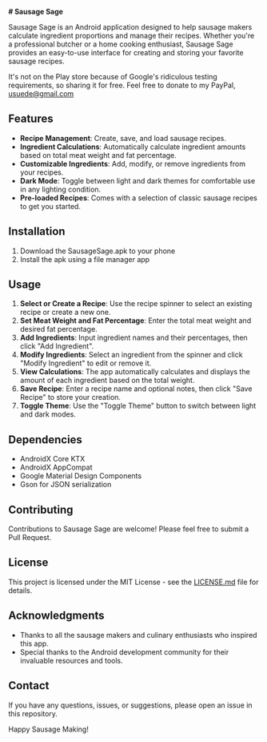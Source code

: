 **# Sausage Sage**

Sausage Sage is an Android application designed to help sausage makers calculate ingredient proportions and manage their recipes. 
Whether you're a professional butcher or a home cooking enthusiast, Sausage Sage provides an easy-to-use interface for creating and storing your favorite sausage recipes.

It's not on the Play store because of Google's ridiculous testing requirements, so sharing it for free. Feel free to donate to my PayPal, usuede@gmail.com

## Features

- **Recipe Management**: Create, save, and load sausage recipes.
- **Ingredient Calculations**: Automatically calculate ingredient amounts based on total meat weight and fat percentage.
- **Customizable Ingredients**: Add, modify, or remove ingredients from your recipes.
- **Dark Mode**: Toggle between light and dark themes for comfortable use in any lighting condition.
- **Pre-loaded Recipes**: Comes with a selection of classic sausage recipes to get you started.

## Installation

1. Download the SausageSage.apk to your phone
2. Install the apk using a file manager app

## Usage

1. **Select or Create a Recipe**: Use the recipe spinner to select an existing recipe or create a new one.
2. **Set Meat Weight and Fat Percentage**: Enter the total meat weight and desired fat percentage.
3. **Add Ingredients**: Input ingredient names and their percentages, then click "Add Ingredient".
4. **Modify Ingredients**: Select an ingredient from the spinner and click "Modify Ingredient" to edit or remove it.
5. **View Calculations**: The app automatically calculates and displays the amount of each ingredient based on the total weight.
6. **Save Recipe**: Enter a recipe name and optional notes, then click "Save Recipe" to store your creation.
7. **Toggle Theme**: Use the "Toggle Theme" button to switch between light and dark modes.

## Dependencies

- AndroidX Core KTX
- AndroidX AppCompat
- Google Material Design Components
- Gson for JSON serialization

## Contributing

Contributions to Sausage Sage are welcome! Please feel free to submit a Pull Request.

## License

This project is licensed under the MIT License - see the [LICENSE.md](LICENSE.md) file for details.

## Acknowledgments

- Thanks to all the sausage makers and culinary enthusiasts who inspired this app.
- Special thanks to the Android development community for their invaluable resources and tools.

## Contact

If you have any questions, issues, or suggestions, please open an issue in this repository.

Happy Sausage Making!
